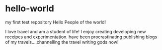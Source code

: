 # hello-world
my first test repository
Hello People of the world!

I love travel and am a student of life! I enjoy creating developing new receipes and experimentation. 
have been procrastinating publishing blogs of my travels....channelling the travel writing gods now!

